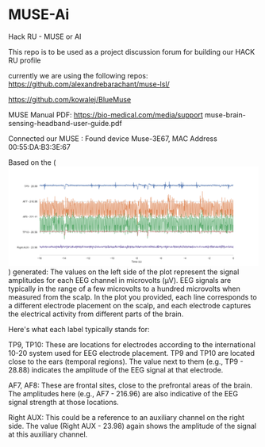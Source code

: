 # MUSE-Ai
Hack RU - MUSE or AI

This repo is to be used as a project discussion forum for building our HACK RU profile 

currently we are using the following repos:
https://github.com/alexandrebarachant/muse-lsl/

https://github.com/kowalej/BlueMuse

MUSE Manual PDF: 
https://bio-medical.com/media/support muse-brain-sensing-headband-user-guide.pdf


Connected our MUSE : Found device Muse-3E67, MAC Address 00:55:DA:B3:3E:67


Based on the (![image](Agora_Hills_Figure_1.png)) generated:
    The values on the left side of the plot represent the signal amplitudes for each EEG channel in microvolts (µV). EEG signals are typically in the range of a few microvolts to a hundred microvolts when measured from the scalp. In the plot you provided, each line corresponds to a different electrode placement on the scalp, and each electrode captures the electrical activity from different parts of the brain.

Here's what each label typically stands for:

TP9, TP10: These are locations for electrodes according to the international 10-20 system used for EEG electrode placement. TP9 and TP10 are located close to the ears (temporal regions). The value next to them (e.g., TP9 - 28.88) indicates the amplitude of the EEG signal at that electrode.

AF7, AF8: These are frontal sites, close to the prefrontal areas of the brain. The amplitudes here (e.g., AF7 - 216.96) are also indicative of the EEG signal strength at those locations.

Right AUX: This could be a reference to an auxiliary channel on the right side. The value (Right AUX - 23.98) again shows the amplitude of the signal at this auxiliary channel.